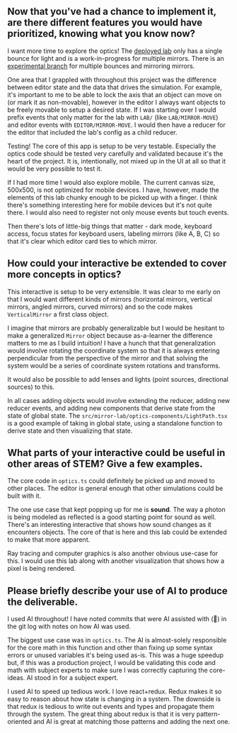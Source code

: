 ## Now that you've had a chance to implement it, are there different features you would have prioritized, knowing what you know now?

I want more time to explore the optics! The [deployed lab](https://brilliant-optics-explorable.nicole.computer/) only has a single bounce for light and is a work-in-progress for multiple mirrors. There is an [experimental branch](https://github.com/nicolecomputer/brilliant-optics-explorable/pull/2) for multiple bounces and mirroring mirrors.

One area that I grappled with throughout this project was the difference between editor state and the data that drives the simulation. For example, it's important to me to be able to lock the axis that an object can move on (or mark it as non-movable), however in the editor I always want objects to be freely movable to setup a desired state. If I was starting over I would prefix events that only matter for the lab with `LAB/` (like `LAB/MIRROR-MOVE`) and editor events with `EDITOR/MIRROR-MOVE`. I would then have a reducer for the editor that included the lab's config as a child reducer.

Testing! The core of this app is setup to be very testable. Especially the optics code should be tested very carefully and validated because it's the heart of the project. It is, intentionally, not mixed up in the UI at all so that it would be very possible to test it.

If I had more time I would also explore mobile. The current canvas size, 500x500, is not optimized for mobile devices. I have, however, made the elements of this lab chunky enough to be picked up with a finger. I think there's something interesting here for mobile devices but it's not quite there. I would also need to register not only mouse events but touch events.

Then there's lots of little-big things that matter - dark mode, keyboard access, focus states for keyboard users, labeling mirrors (like A, B, C) so that it's clear which editor card ties to which mirror.

## How could your interactive be extended to cover more concepts in optics?

This interactive is setup to be very extensible. It was clear to me early on that I would want different kinds of mirrors (horizontal mirrors, vertical mirrors, angled mirrors, curved mirrors) and so the code makes `VerticalMirror` a first class object.

I imagine that mirrors are probably generalizable but I would be hesitant to make a generalized `Mirror` object because as-a-learner the difference matters to me as I build intuition! I have a hunch that that generalization would involve rotating the coordinate system so that it is always entering perpendicular from the perspective of the mirror and that solving the system would be a series of coordinate system rotations and transforms.

It would also be possible to add lenses and lights (point sources, directional sources) to this.

In all cases adding objects would involve extending the reducer, adding new reducer events, and adding new components that derive state from the state of global state. The `src/mirror-lab/optics-components/LightPath.tsx` is a good example of taking in global state, using a standalone function to derive state and then visualizing that state.

## What parts of your interactive could be useful in other areas of STEM? Give a few examples.

The core code in `optics.ts` could definitely be picked up and moved to other places. The editor is general enough that other simulations could be built with it.

The one use case that kept popping up for me is **sound**. The way a photon is being modeled as reflected is a good starting point for sound as well. There's an interesting interactive that shows how sound changes as it encounters objects. The core of that is here and this lab could be extended to make that more apparent.

Ray tracing and computer graphics is also another obvious use-case for this. I would use this lab along with another visualization that shows how a pixel is being rendered.

## Please briefly describe your use of AI to produce the deliverable.

I used AI throughout! I have noted commits that were AI assisted with (🤖) in the git log with notes on how AI was used.

The biggest use case was in `optics.ts`. The AI is almost-solely responsible for the core math in this function and other than fixing up some syntax errors or unused variables it's being used as-is. This was a huge speedup but, if this was a production project, I would be validating this code and math with subject experts to make sure I was correctly capturing the core-ideas. AI stood in for a subject expert.

I used AI to speed up tedious work. I love react+redux. Redux makes it so easy to reason about how state is changing in a system. The downside is that redux is tedious to write out events and types and propagate them through the system. The great thing about redux is that it is very pattern-oriented and AI is great at matching those patterns and adding the next one.

